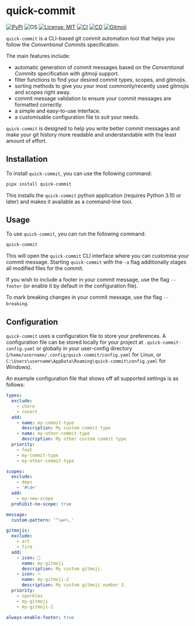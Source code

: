 # quick-commit

[![PyPI](https://img.shields.io/pypi/v/quick-commit?logo=pypi&style=flat-square)](https://pypi.org/project/quick-commit/)
![OS](https://img.shields.io/badge/os-linux%20%7C%20macos%20%7C%20windows-blue?style=flat-square)
[![License: MIT](https://img.shields.io/badge/license-MIT-blue.svg?style=flat-square)](https://opensource.org/licenses/MIT)
[![CI](https://img.shields.io/github/actions/workflow/status/DRovara/quick-commit/ci.yml?branch=main&style=flat-square&logo=github&label=ci)](https://github.com/DRovara/quick-commit/actions/workflows/ci.yml)
[![CD](https://img.shields.io/github/actions/workflow/status/DRovara/quick-commit/cd.yml?style=flat-square&logo=github&label=cd)](https://github.com/DRovara/quick-commit/actions/workflows/cd.yml)
<a href="https://gitmoji.dev">
<img
    src="https://img.shields.io/badge/gitmoji-%20😜%20😍-FFDD67.svg?style=flat-square"
    alt="Gitmoji"
  />
</a>

`quick-commit` is a CLI-based git commit automation tool that helps you follow the _Conventional Commits_ specification.

The main features include:

- automatic generation of commit messages based on the _Conventional Commits_ specification with gitmoji support.
- filter functions to find your desired commit types, scopes, and gitmojis.
- sorting methods to give you your most commonly/recently used gitmojis and scopes right away.
- commit message validation to ensure your commit messages are formatted correctly.
- a simple and easy-to-use interface.
- a customisable configuration file to suit your needs.

`quick-commit` is designed to help you write better commit messages and make your git history more readable and understandable with the least amount of effort.

## Installation

To install `quick-commit`, you can use the following command:

```bash
pipx install quick-commit
```

This installs the `quick-commit` python application (requires Python 3.10 or later) and makes it available as a command-line tool.

## Usage

To use `quick-commit`, you can run the following command:

```bash
quick-commit
```

This will open the `quick-commit` CLI interface where you can customise your commit message.
Starting `quick-commit` with the `-a` flag additionally stages all modified files for the commit.

If you wish to include a footer in your commit message, use the flag `--footer` (or enable it by default in the configuration file).

To mark breaking changes in your commit message, use the flag `--breaking`.

## Configuration

`quick-commit` uses a configuration file to store your preferences. A configuration file can be stored locally
for your project at `.quick-commit-config.yaml` or globally in your user-config directory (`/home/username/.config/quick-commit/config.yaml` for Linux, or `C:\Users\username\AppData\Roaming\quick-commit\config.yaml` for Windows).

An example configuration file that shows off all supported settings is as follows:

```yaml
types:
  exclude:
    - chore
    - revert
  add:
    - name: my-commit-type
      description: My custom commit type
    - name: my-other-commit-type
      description: My other custom commit type
  priority:
    - feat
    - my-commit-type
    - my-other-commit-type

scopes:
  exclude:
    - deps
    - '#\d+'
  add:
    - my-new-scope
  prohibit-no-scope: true

message:
  custom-pattern: '^\w+\.'

gitmojis:
  exclude:
    - art
    - fire
  add:
    - icon: 🎨
      name: my-gitmoji
      description: My custom gitmoji.
    - icon: 🔥
      name: my-gitmoji-2
      description: My custom gitmoji number 2.
  priority:
    - sparkles
    - my-gitmoji
    - my-gitmoji-2

always-enable-footer: true
```
